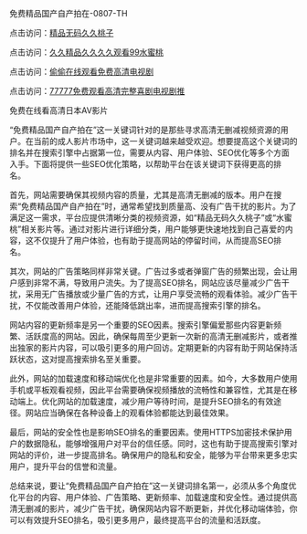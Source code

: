 免费精品国产自产拍在-0807-TH

点击访问：<a href="https://heiliaozj3tjd.pages.dev">精品无码久久桃子</a>

点击访问：<a href="https://heiliaoow5kzm.pages.dev">久久精品久久久久观看99水蜜桃</a>

点击访问：<a href="https://heiliaoga6s9v.pages.dev">偷偷在线观看免费高清电视剧</a>

点击访问：<a href="https://heiliaowzu4ur.pages.dev">77777免费观看高清完整喜剧电视剧推</a>

免费在线看高清日本AV影片

“免费精品国产自产拍在”这一关键词针对的是那些寻求高清无删减视频资源的用户。在当前的成人影片市场中，这一关键词越来越受欢迎。想要提高这个关键词的排名并在搜索引擎中占据第一位，需要从内容、用户体验、SEO优化等多个方面入手。下面将提供一些SEO优化策略，以帮助平台在该关键词下获得更高的排名。

首先，网站需要确保其视频内容的质量，尤其是高清无删减的版本。用户在搜索“免费精品国产自产拍在”时，通常希望找到质量高、没有广告干扰的影片。为了满足这一需求，平台应提供清晰分类的视频资源，如“精品无码久久桃子”或“水蜜桃”相关影片等。通过对影片进行详细分类，用户能够更快速地找到自己喜爱的内容，这不仅提升了用户体验，也有助于提高网站的停留时间，从而提高SEO排名。

其次，网站的广告策略同样非常关键。广告过多或者弹窗广告的频繁出现，会让用户感到非常不满，导致用户流失。为了提高SEO排名，网站应该尽量减少广告干扰，采用无广告播放或少量广告的方式，让用户享受流畅的观看体验。减少广告干扰，不仅能改善用户体验，还能降低跳出率，进而提高搜索引擎的排名。

网站内容的更新频率是另一个重要的SEO因素。搜索引擎偏爱那些内容更新频繁、活跃度高的网站。因此，确保每周至少更新一次新的高清无删减影片，或者推出独家的影片内容，可以吸引更多的用户回访。定期更新的内容有助于网站保持活跃状态，这对提高搜索排名至关重要。

此外，网站的加载速度和移动端优化也是非常重要的因素。如今，大多数用户使用手机或平板观看视频，因此平台需要确保视频播放的流畅性和兼容性，尤其是在移动端上。优化网站的加载速度，减少用户等待时间，是提升SEO排名的有效途径。网站应当确保在各种设备上的观看体验都能达到最佳效果。

最后，网站的安全性也是影响SEO排名的重要因素。使用HTTPS加密技术保护用户的数据隐私，能够增强用户对平台的信任感。同时，这也有助于提高搜索引擎对网站的评价，进一步提高排名。确保用户的隐私和安全，能够为平台带来更多忠实用户，提升平台的信誉和流量。

总结来说，要让“免费精品国产自产拍在”这一关键词排名第一，必须从多个角度优化平台的内容、用户体验、广告策略、更新频率、加载速度和安全性。通过提供高清无删减的影片，减少广告干扰，确保网站内容不断更新，并优化移动端体验，你可以有效提升SEO排名，吸引更多用户，最终提高平台的流量和活跃度。

<span style="display:none;">[Canonical link]( https://github.com/lh46166/8654 ）</span>
